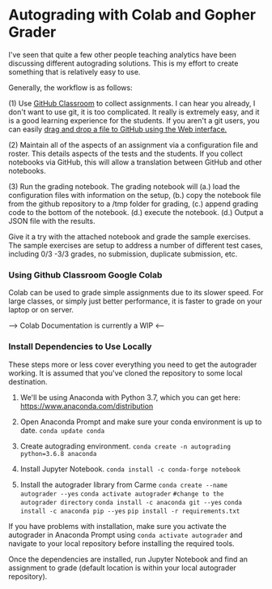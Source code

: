 # Autograding with Colab and Gopher Grader

I've seen that quite a few other people teaching analytics have been discussing different autograding solutions.  This is my effort to create something that is relatively easy to use.

Generally, the workflow is as follows:

  (1) Use [GitHub Classroom](https://classroom.github.com) to collect assignments.  I can hear you already, I don't want to use git, it is too complicated.  It really is extremely easy, and it is a good learning experience for the students.  If you aren't a git users, you can easily [drag and drop a file to GitHub using the Web interface.](https://help.github.com/en/github/managing-files-in-a-repository/adding-a-file-to-a-repository)

  (2) Maintain all of the aspects of an assignment via a configuration file and roster.  This details aspects of the tests and the students.  If you collect notebooks via GitHub, this will allow a translation between GitHub and other notebooks.

  (3) Run the grading notebook.  The grading notebook will (a.) load the configuration files with information on the setup, (b.) copy the notebook file from the github repository to a /tmp folder for grading, (c.) append grading code to the bottom of the notebook.  (d.) execute the notebook. (d.) Output a JSON file with the results.

Give it a try with the attached notebook and grade the sample exercises.  The sample exercises are setup to address a number of different test cases, including 0/3 -3/3 grades, no submission, duplicate submission, etc.

### Using Github Classroom Google Colab
Colab can be used to grade simple assignments due to its slower speed. For large classes, or simply just better performance, it is faster to grade on your laptop or on server.

--> Colab Documentation is currently a WIP <--

### Install Dependencies to Use Locally
These steps more or less cover everything you need to get the autograder working. It is assumed that you've cloned the repository to some local destination.

1. We'll be using Anaconda with Python 3.7, which you can get here:
https://www.anaconda.com/distribution

2. Open Anaconda Prompt and make sure your conda environment is up to date.
`conda update conda`

3. Create autograding environment.
`conda create -n autograding python=3.6.8 anaconda`

4. Install Jupyter Notebook.
`conda install -c conda-forge notebook`

5. Install the autograder library from Carme
`conda create --name autograder --yes`
`conda activate autograder`
`#change to the autograder directory`
`conda install -c anaconda git --yes`
`conda install -c anaconda pip --yes`
`pip install -r requirements.txt`

If you have problems with installation, make sure you activate the autograder in Anaconda Prompt using `conda activate autograder` and navigate to your local repository before installing the required tools.

Once the dependencies are installed, run Jupyter Notebook and find an assignment to grade (default location is within your local autograder repository).